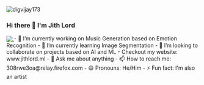 <p align="left"> 
<img src="https://komarev.com/ghpvc/?username=jithlord&label=Views&color=blue&style=plastic" alt="digvijay173" />
 </p>
 
### Hi there 👋 I'm Jith Lord
<a href="https://github.com/jithlord">
  <img align="center" src="https://github-readme-stats.vercel.app/api/top-langs/?username=USERNAME&theme=light&hide_langs_below=1" />
</a>
- 🔭 I’m currently working on Music Generation based on Emotion Recognition
- 🌱 I’m currently learning Image Segmentation
- 👯 I’m looking to collaborate on projects based on AI and ML
-  Checkout my website: www.jithlord.ml
- 💬 Ask me about anything
- 📫 How to reach me: 308rwe3oa@relay.firefox.com
- 😄 Pronouns: He/Him
- ⚡ Fun fact: I'm also an artist

